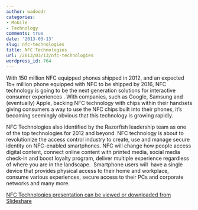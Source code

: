 ```yaml
---
author: wadoodr
categories:
- Mobile
- Technology
comments: true
date: '2013-03-13'
slug: nfc-technologies
title: NFC Technologies
url: /2013/03/13/nfc-technologies
wordpress_id: 764
---
```



With 150 million NFC equipped phones shipped in 2012, and an expected 1b+ million phone equipped with NFC to be shipped by 2016, NFC technology is going to be the next generation solutions for interactive consumer experiences . With companies, such as Google, Samsung and (eventually) Apple, backing NFC technology with chips within their handsets giving consumers a way to use the NFC chips built into their phones, it’s becoming seemingly obvious that this technology is growing rapidly.

NFC Technologies also identified by the Razorfish leadership team as one of the top technologies for 2012 and beyond. NFC technology is about to revolutionize the access control industry to create, use and manage secure identity on NFC-enabled smartphones. NFC will change how people access digital content, connect online content with printed media, social media check-in and boost loyalty program, deliver multiple experience regardless of where you are in the landscape.  Smartphone users will  have a single device that provides physical access to their home and workplace, consume various experiences, secure access to their PCs and corporate networks and many more.

[NFC Technologies presentation can be viewed or downloaded from Slideshare](http://www.slideshare.net/slideshow/embed_code/17172026)
